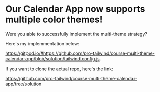 # Our Calendar App now supports multiple color themes!

Were you able to successfully implement the multi-theme strategy?

Here's my implemmentation below:

https://gitpod.io/#https://github.com/pro-tailwind/course-multi-theme-calendar-app/blob/solution/tailwind.config.js.

If you want to clone the actual repo, here's the link:

https://github.com/pro-tailwind/course-multi-theme-calendar-app/tree/solution
